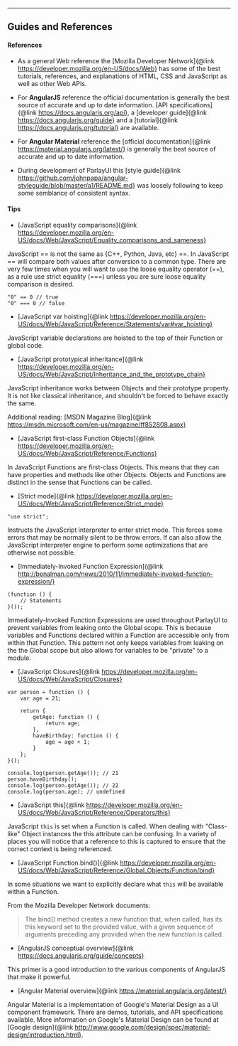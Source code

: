 ------
Guides and References
------

#### References

- As a general Web reference the [Mozilla Developer Network]{@link https://developer.mozilla.org/en-US/docs/Web}
has some of the best tutorials, references, and explanations of HTML, CSS and JavaScript as well as other Web APIs.
  
- For **AngularJS** reference the official documentation is generally the best source of accurate and up to date 
information. [API specifications]{@link https://docs.angularjs.org/api}, a 
[developer guide]{@link https://docs.angularjs.org/guide} and a [tutorial]{@link https://docs.angularjs.org/tutorial} are
available.

- For **Angular Material** reference the [official documentation]{@link https://material.angularjs.org/latest/} is generally
the best source of accurate and up to date information.
 
- During development of ParlayUI this [style guide]{@link https://github.com/johnpapa/angular-styleguide/blob/master/a1/README.md} 
was loosely following to keep some semblance of consistent syntax.

#### Tips

- [JavaScript equality comparisons]{@link https://developer.mozilla.org/en-US/docs/Web/JavaScript/Equality_comparisons_and_sameness}

JavaScript == is not the same as {C++, Python, Java, etc} ==. In JavaScript == will compare both values after conversion
to a common type. There are very few times when you will want to use the loose equality operator (==), as a rule use 
strict equality (===) unless you are sure loose equality comparison is desired.

```
"0" == 0 // true
"0" === 0 // false
```

- [JavaScript var hoisting]{@link https://developer.mozilla.org/en-US/docs/Web/JavaScript/Reference/Statements/var#var_hoisting}

JavaScript variable declarations are hoisted to the top of their Function or global code. 

- [JavaScript prototypical inheritance]{@link https://developer.mozilla.org/en-US/docs/Web/JavaScript/Inheritance_and_the_prototype_chain}

JavaScript inheritance works between Objects and their prototype property. It is not like classical inheritance, and 
shouldn't be forced to behave exactly the same.
 
Additional reading: [MSDN Magazine Blog]{@link https://msdn.microsoft.com/en-us/magazine/ff852808.aspx}

- [JavaScript first-class Function Objects]{@link https://developer.mozilla.org/en-US/docs/Web/JavaScript/Reference/Functions}
 
In JavaScript Functions are first-class Objects. This means that they can have properties and methods like other Objects.
Objects and Functions are distinct in the sense that Functions can be called.
 
- [Strict mode]{@link https://developer.mozilla.org/en-US/docs/Web/JavaScript/Reference/Strict_mode}

```"use strict";```

Instructs the JavaScript interpreter to enter strict mode. This forces some errors that may be normally silent to be 
throw errors. If can also allow the JavaScript interpreter engine to perform some optimizations that are otherwise not 
possible.

 
- [Immediately-Invoked Function Expression]{@link http://benalman.com/news/2010/11/immediately-invoked-function-expression/}  

```
(function () {
    // Statements
}());
```

Immediately-Invoked Function Expressions are used throughout ParlayUI to prevent variables from leaking onto the Global
scope. This is because variables and Functions declared within a Function are accessible only from within that Function.
This pattern not only keeps variables from leaking on the the Global scope but also allows for variables to be "private"
to a module.

- [JavaScript Closures]{@link https://developer.mozilla.org/en-US/docs/Web/JavaScript/Closures}

```
var person = function () {
    var age = 21;
    
    return {
        getAge: function () {
            return age;
        },
        haveBirthday: function () {
            age = age + 1;
        }
    }; 
}();

console.log(person.getAge()); // 21
person.haveBirthday();
console.log(person.getAge()); // 22
console.log(person.age); // undefined
```

- [JavaScript this]{@link https://developer.mozilla.org/en-US/docs/Web/JavaScript/Reference/Operators/this}

JavaScript ```this``` is set when a Function is called. When dealing with "Class-like" Object instances the this 
attribute can be confusing. In a variety of places you will notice that a reference to this is captured to ensure that 
the correct context is being referenced.


- [JavaScript Function.bind()]{@link https://developer.mozilla.org/en-US/docs/Web/JavaScript/Reference/Global_Objects/Function/bind}

In some situations we want to explicitly declare what ```this``` will be available within a Function. 
 
From the Mozilla Developer Network documents:

> The bind() method creates a new function that, when called, has its this keyword set to the provided value, with a given sequence of arguments preceding any provided when the new function is called.
    
- [AngularJS conceptual overview]{@link https://docs.angularjs.org/guide/concepts}

This primer is a good introduction to the various components of AngularJS that make it powerful.

- [Angular Material overview]{@link https://material.angularjs.org/latest/}

Angular Material is a implementation of Google's Material Design as a UI component framework. 
There are demos, tutorials, and API specifications available. More information on Google's Material Design 
can be found at [Google design]{@link http://www.google.com/design/spec/material-design/introduction.html}.